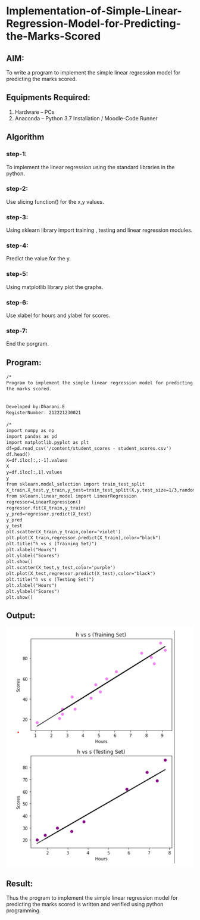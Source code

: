 # Implementation-of-Simple-Linear-Regression-Model-for-Predicting-the-Marks-Scored

## AIM:
To write a program to implement the simple linear regression model for predicting the marks scored.

## Equipments Required:
1. Hardware – PCs
2. Anaconda – Python 3.7 Installation / Moodle-Code Runner

## Algorithm
### step-1:
To implement the linear regression using the standard libraries in the python.

### step-2:
Use slicing function() for the x,y values.

### step-3:
Using sklearn library import training , testing and linear regression modules.

### step-4:
Predict the value for the y.

### step-5:
Using matplotlib library plot the graphs.

### step-6:
Use xlabel for hours and ylabel for scores.

### step-7:
End the porgram.

## Program:
```
/*
Program to implement the simple linear regression model for predicting the marks scored.


Developed by:Dharani.E 
RegisterNumber: 212221230021

/*
import numpy as np
import pandas as pd
import matplotlib.pyplot as plt
df=pd.read_csv('/content/student_scores - student_scores.csv')
df.head()
X=df.iloc[:,:-1].values
X
y=df.iloc[:,1].values
y
from sklearn.model_selection import train_test_split
X_train,X_test,y_train,y_test=train_test_split(X,y,test_size=1/3,random_state=0)
from sklearn.linear_model import LinearRegression
regressor=LinearRegression()
regressor.fit(X_train,y_train)
y_pred=regressor.predict(X_test)
y_pred
y_test
plt.scatter(X_train,y_train,color='violet')
plt.plot(X_train,regressor.predict(X_train),color="black")
plt.title("h vs s (Training Set)")
plt.xlabel("Hours")
plt.ylabel("Scores")
plt.show()
plt.scatter(X_test,y_test,color='purple')
plt.plot(X_test,regressor.predict(X_test),color="black")
plt.title("h vs s (Testing Set)")
plt.xlabel("Hours")
plt.ylabel("Scores")
plt.show()

```

## Output:
![simple linear regression model for predicting the marks scored](ml2.png)


## Result:
Thus the program to implement the simple linear regression model for predicting the marks scored is written and verified using python programming.

